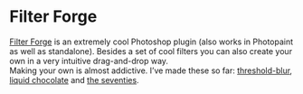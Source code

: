 <!--
  date: 2006-06-01
  modified: 2014-03-11
  slug: filterforge
  type: post
  categories: image, photoshop
  tags: Filter Forge
-->

# Filter Forge

<p><a href="http://www.filterforge.com/" target="_new">Filter Forge</a> is an extremely cool Photoshop plugin (also works in Photopaint as well as standalone). Besides a set of cool filters you can also create your own in a very intuitive drag-and-drop way.<br />
Making your own is almost addictive. I&#8217;ve made these so far: <a href="http://www.filterforge.com/filters/304.html" target="_blank">threshold-blur</a>, <a href="http://www.filterforge.com/filters/311.html" target="_blank">liquid chocolate</a> and <a href="http://www.filterforge.com/filters/389.html" target="_blank">the seventies</a>.</p>

